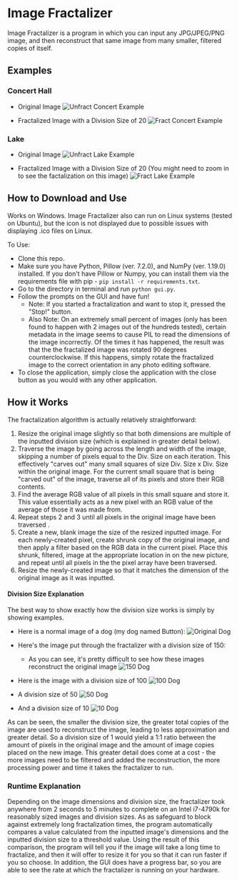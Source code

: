 # Image Fractalizer
Image Fractalizer is a program in which you can input any JPG/JPEG/PNG image, and then reconstruct that same image from
many smaller, filtered copies of itself.

## Examples

### Concert Hall
- Original Image
![Unfract Concert Example](https://github.com/robbiehammond/Image-Fractalizer/blob/master/TestImages/Ex1UnFract.jpeg)

- Fractalized Image with a Division Size of 20
![Fract Concert Example](https://github.com/robbiehammond/Image-Fractalizer/blob/master/TestImages/Ex1Fract20.jpeg)

### Lake
- Original Image
![Unfract Lake Example](https://github.com/robbiehammond/Image-Fractalizer/blob/master/TestImages/Ex2FUnFract.png)

- Fractalized Image with a Division Size of 20 (You might need to zoom in to see the factalization on this image)
![Fract Lake Example](https://github.com/robbiehammond/Image-Fractalizer/blob/master/TestImages/Ex2Fract20.png)

## How to Download and Use
Works on Windows. Image Fractalizer also can run on Linux systems (tested on Ubuntu), but the icon is not displayed
due to possible issues with displaying .ico files on Linux.

To Use:
- Clone this repo.
- Make sure you have Python, Pillow (ver. 7.2.0), and NumPy (ver. 1.19.0) installed. If you don't have Pillow or Numpy,
you can install them via the requirements file with pip - `pip install -r requirements.txt`.
- Go to the directory in terminal and run `python gui.py`.
- Follow the prompts on the GUI and have fun!
  -  Note: If you started a fractalization and want to stop it, pressed the "Stop!" button.
  -  Also Note: On an extremely small percent of images (only has been found to happen with 2 images out of the hundreds
   tested), certain metadata in the image seems to cause PIL to read the dimensions of the image incorrectly. Of the 
   times it has happened, the result was that the the fractalized image was rotated 90 degrees counterclockwise. If this
   happens, simply rotate the fractalized image to the correct orientation in any photo editing software.
- To close the application, simply close the application with the close button as you would with any other application.


## How it Works
The fractalization algorithm is actually relatively straightforward:
1. Resize the original image slightly so that both dimensions are multiple of the inputted division size (which is explained in greater detail below).
2. Traverse the image by going across the length and width of the image, skipping a number of pixels equal to the Div. Size on each iteration.
This effectively "carves out" many small squares of size Div. Size x Div. Size within the original image. For the current small square that is being
"carved out" of the image, traverse all of its pixels and store their RGB contents.
3. Find the average RGB value of all pixels in this small square and store it. This value essentially acts as a new pixel with an RGB value 
of the average of those it was made from.
4. Repeat steps 2 and 3 until all pixels in the original image have been traversed .
5. Create a new, blank image the size of the resized inputted image. For each newly-created pixel, create shrunk copy of the original image,
and then apply a filter based on the RGB data in the current pixel. Place this shrunk, filtered, image at the appropriate location in on the new picture,
and repeat until all pixels in the the pixel array have been traversed.
6. Resize the newly-created image so that it matches the dimension of the original image as it was inputted.

#### Division Size Explanation
The best way to show exactly how the division size works is simply by showing examples.

- Here is a normal image of a dog (my dog named Button):
![Original Dog](https://github.com/robbiehammond/Image-Fractalizer/blob/master/TestImages/Dog.jpeg)

- Here's the image put through the fractalizer with a division size of 150:
  - As you can see, it's pretty difficult to see how these images reconstruct the original image 
![150 Dog](https://github.com/robbiehammond/Image-Fractalizer/blob/master/TestImages/DogFract150.jpeg)

- Here is the image with a division size of 100
![100 Dog](https://github.com/robbiehammond/Image-Fractalizer/blob/master/TestImages/DogFract100.jpeg)

- A division size of 50
![50 Dog](https://github.com/robbiehammond/Image-Fractalizer/blob/master/TestImages/DogFract50.jpeg)

- And a division size of 10
![10 Dog](https://github.com/robbiehammond/Image-Fractalizer/blob/master/TestImages/DogFract10.jpeg)

As can be seen, the smaller the division size, the greater total copies of the image are used to reconstruct the image, leading to less approximation and
greater detail. So a division size of 1 would yield a 1:1 ratio between the amount of pixels in the original image and the amount of image copies placed
on the new image. This greater detail does come at a cost - the more images need to be filtered and added the reconstruction, the more processing power
and time it takes the fractalizer to run. 

### Runtime Explanation
Depending on the image dimensions and division size, the fractalizer took anywhere from 2 seconds to 5 minutes to complete on an Intel i7-4790k for reasonably
sized images and division sizes. As as safeguard to block against extremely long fractalization times, the program automatically compares a value calculated
from the inputted image's dimensions and the inputted division size to a threshold value. Using the result of this comparison, the program will tell you if 
the image will take a long time to fractalize, and then it will offer to resize it for you so that it can run faster if you so choose. In addition, the GUI 
does have a progress bar, so you are able to see the rate at which the fractalizer is running on your hardware.
